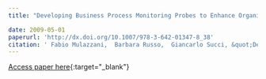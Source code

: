 ```yaml
---
title: "Developing Business Process Monitoring Probes to Enhance Organization Control"

date: 2009-05-01
paperurl: 'http://dx.doi.org/10.1007/978-3-642-01347-8_38'
citation: ' Fabio Mulazzani,  Barbara Russo,  Giancarlo Succi, &quot;Developing Business Process Monitoring Probes to Enhance Organization Control.&quot;, 2009.'
---
```

[Access paper here](http://dx.doi.org/10.1007/978-3-642-01347-8_38){:target="_blank"}
